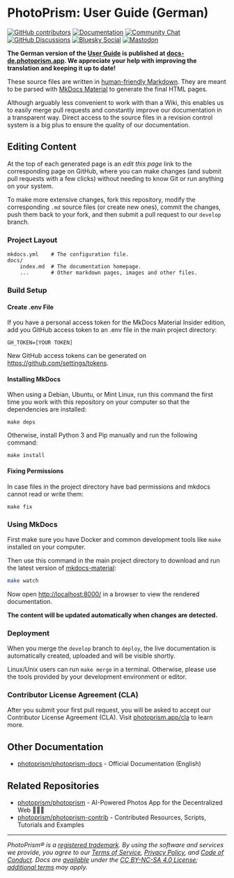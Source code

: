 PhotoPrism: User Guide (German)
===============================

[![GitHub contributors](https://img.shields.io/github/contributors/photoprism/photoprism-docs-de.svg)](https://github.com/photoprism/photoprism-docs-de/graphs/contributors/)
[![Documentation](https://img.shields.io/badge/read-the%20docs-4aa087.svg)][docs]
[![Community Chat](https://img.shields.io/badge/chat-on%20gitter-4aa087.svg)][chat]
[![GitHub Discussions](https://img.shields.io/badge/ask-%20on%20github-4d6a91.svg)][ask]
[![Bluesky Social](https://dl.photoprism.app/img/badges/badge-bluesky.svg)](https://bsky.app/profile/photoprism.app)
[![Mastodon](https://dl.photoprism.app/img/badges/badge-floss-social.svg)](https://floss.social/@photoprism)

**The German version of the [User Guide](https://docs.photoprism.app/) is published at [docs-de.photoprism.app](https://docs-de.photoprism.app/). We appreciate your help with improving the translation and keeping it up to date!**

These source files are written in [human-friendly Markdown](https://squidfunk.github.io/mkdocs-material/reference/). They are meant to be parsed with [MkDocs Material](https://squidfunk.github.io/mkdocs-material/) to generate the final HTML pages.

Although arguably less convenient to work with than a Wiki, this enables us to easily merge pull requests and constantly improve our documentation in a transparent way.
Direct access to the source files in a revision control system is a big plus to ensure the quality of our documentation.

## Editing Content ##

At the top of each generated page is an *edit this page* link to the corresponding page on GitHub, where you can make changes (and submit pull requests with a few clicks) without needing to know Git or run anything on your system.

To make more extensive changes, fork this repository, modify the corresponding `.md` source files (or create new ones), commit the changes, push them back to your fork, and then submit a pull request to our `develop` branch.

### Project Layout ###

    mkdocs.yml    # The configuration file.
    docs/
        index.md  # The documentation homepage.
        ...       # Other markdown pages, images and other files.

### Build Setup ###

#### Create .env File ####

If you have a personal access token for the MkDocs Material Insider edition,
add you GitHub access token to an .env file in the main project directory:

```env
GH_TOKEN=[YOUR TOKEN]
```

New GitHub access tokens can be generated on https://github.com/settings/tokens. 

#### Installing MkDocs ####

When using a Debian, Ubuntu, or Mint Linux, run this command the first time you work with this repository on your computer so that the dependencies are installed:

```
make deps
```

Otherwise, install Python 3 and Pip manually and run the following command:

```
make install
```

#### Fixing Permissions ####

In case files in the project directory have bad permissions and mkdocs cannot read or write them:

```
make fix
```

### Using MkDocs ###

First make sure you have Docker and common development tools like `make` installed on your computer.

Then use this command in the main project directory to download and run the latest version of
[mkdocs-material](https://github.com/squidfunk/mkdocs-material):

```sh
make watch
```

Now open [http://localhost:8000/](http://localhost:8000/) in a browser to view the rendered documentation.

**The content will be updated automatically when changes are detected.**

### Deployment ###

When you merge the `develop` branch to `deploy`, the live documentation is automatically created, uploaded and will be visible shortly.

Linux/Unix users can run `make merge` in a terminal. Otherwise, please use the tools provided by your development environment or editor.

### Contributor License Agreement (CLA) ###

After you submit your first pull request, you will be asked to accept our Contributor License Agreement (CLA). Visit [photoprism.app/cla](https://www.photoprism.app/cla) to learn more.

## Other Documentation ##

- [photoprism/photoprism-docs](https://github.com/photoprism/photoprism-docs) - Official Documentation (English)

## Related Repositories ##

- [photoprism/photoprism](https://github.com/photoprism/photoprism) - AI-Powered Photos App for the Decentralized Web 🌈💎✨
- [photoprism/photoprism-contrib](https://github.com/photoprism/photoprism-contrib) - Contributed Resources, Scripts, Tutorials and Examples

----

*PhotoPrism® is a [registered trademark](https://www.photoprism.app/trademark). By using the software and services we provide, you agree to our [Terms of Service](https://www.photoprism.app/terms), [Privacy Policy](https://www.photoprism.app/privacy), and [Code of Conduct](https://www.photoprism.app/code-of-conduct). Docs are [available](https://link.photoprism.app/github-docs) under the [CC BY-NC-SA 4.0 License](https://creativecommons.org/licenses/by-nc-sa/4.0/); [additional terms](https://github.com/photoprism/photoprism/blob/develop/assets/README.md) may apply.*

[docs]: https://docs-de.photoprism.app/
[chat]: https://link.photoprism.app/chat
[ask]: https://link.photoprism.app/discussions
[twitter]: https://link.photoprism.app/twitter
